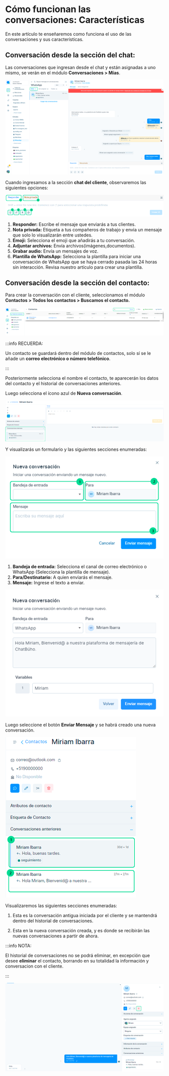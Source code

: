 # Cómo funcionan las conversaciones: Características

En este artículo te enseñaremos como funciona el uso de las conversaciones y sus características.

## Conversación desde la sección del chat:

Las conversaciones que ingresan desde el chat y están asignadas a uno mismo, se verán en el módulo **Conversaciones > Mías**.

![Alt text](img/conversaciones_001.png)

Cuando ingresamos a la sección **chat del cliente**, observaremos las siguientes opciones:

![Alt text](img/conversaciones_003.png)

1. **Responder:** Escribe el mensaje que enviarás a tus clientes.
2. **Nota privada:** Etiqueta a tus compañeros de trabajo y envia un mensaje que solo lo visualizarán entre ustedes.
3. **Emoji:** Selecciona el emoji que añadirás a tu conversación.
4. **Adjuntar archivos:** Envía archivos(imágenes,documentos).
5. **Grabar audio:** Envía un mensajes de voz.
6. **Plantilla de WhatsApp:** Selecciona la plantilla para iniciar una conversación de WhatsApp que se haya cerrado pasada las 24 horas sin interacción. Revisa nuestro artículo para crear una plantilla.

## Conversación desde la sección del contacto:

Para crear la conversación con el cliente, seleccionamos el módulo **Contactos > Todos los contactos > Buscamos el contacto.**

![Alt text](img/conversaciones_005.png)

:::info RECUERDA:

Un contacto se guardará dentro del módulo de contactos, solo sí se le añade un **correo electrónico o número telefónico**.

:::

Posteriormente selecciona el nombre el contacto, te aparecerán los datos del contacto y el historial de conversaciones anteriores.

Luego selecciona el ícono azul de **Nueva conversación**.

![Alt text](img/conversaciones_009.png)

Y visualizarás un formulario y las siguientes secciones enumeradas:

![Alt text](img/conversaciones_007.png)

1. **Bandeja de entrada:** Selecciona el canal de correo electrónico o WhatsApp (Selecciona la plantilla de mensaje).
2. **Para/Destinatario:** A quien enviarás el mensaje.
3. **Mensaje:** Ingrese el texto a enviar.

![Alt text](img/conversaciones_008.png)

Luego seleccione el botón **Enviar Mensaje** y se habrá creado una nueva conversación.

![Alt text](img/conversaciones_0011.png)

Visualizaremos las siguientes secciones enumeradas:

1. Esta es la conversación antigua iniciada por el cliente y se mantendrá dentro del historial de conversaciones.

2. Esta en la nueva conversación creada,  y es donde se recibirán las nuevas conversaciones a partir de ahora.

:::info NOTA:

El historial de conversaciones no se podrá eliminar, en excepción que desee **eliminar** el contacto, borrando en su totalidad la información y conversacion con el cliente.

:::

![Alt text](img/conversaciones_0012.png)
